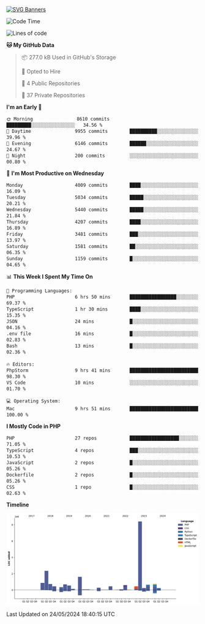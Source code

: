 [![SVG Banners](https://svg-banners.vercel.app/api?type=glitch&text1=Gere_Lajos%F0%9F%92%BB&width=800&height=400)](https://github.com/Akshay090/svg-banners)

<!--START_SECTION:waka-->
![Code Time](http://img.shields.io/badge/Code%20Time-1%2C649%20hrs%2025%20mins-blue)

![Lines of code](https://img.shields.io/badge/From%20Hello%20World%20I%27ve%20Written-19.7%20million%20lines%20of%20code-blue)

**🐱 My GitHub Data** 

> 📦 277.0 kB Used in GitHub's Storage 
 > 
> 💼 Opted to Hire
 > 
> 📜 4 Public Repositories 
 > 
> 🔑 37 Private Repositories 
 > 
**I'm an Early 🐤** 

```text
🌞 Morning                8610 commits        █████████░░░░░░░░░░░░░░░░   34.56 % 
🌆 Daytime                9955 commits        ██████████░░░░░░░░░░░░░░░   39.96 % 
🌃 Evening                6146 commits        ██████░░░░░░░░░░░░░░░░░░░   24.67 % 
🌙 Night                  200 commits         ░░░░░░░░░░░░░░░░░░░░░░░░░   00.80 % 
```
📅 **I'm Most Productive on Wednesday** 

```text
Monday                   4009 commits        ████░░░░░░░░░░░░░░░░░░░░░   16.09 % 
Tuesday                  5034 commits        █████░░░░░░░░░░░░░░░░░░░░   20.21 % 
Wednesday                5440 commits        █████░░░░░░░░░░░░░░░░░░░░   21.84 % 
Thursday                 4207 commits        ████░░░░░░░░░░░░░░░░░░░░░   16.89 % 
Friday                   3481 commits        ███░░░░░░░░░░░░░░░░░░░░░░   13.97 % 
Saturday                 1581 commits        ██░░░░░░░░░░░░░░░░░░░░░░░   06.35 % 
Sunday                   1159 commits        █░░░░░░░░░░░░░░░░░░░░░░░░   04.65 % 
```


📊 **This Week I Spent My Time On** 

```text
💬 Programming Languages: 
PHP                      6 hrs 50 mins       █████████████████░░░░░░░░   69.37 % 
TypeScript               1 hr 30 mins        ████░░░░░░░░░░░░░░░░░░░░░   15.35 % 
JSON                     24 mins             █░░░░░░░░░░░░░░░░░░░░░░░░   04.16 % 
.env file                16 mins             █░░░░░░░░░░░░░░░░░░░░░░░░   02.83 % 
Bash                     13 mins             █░░░░░░░░░░░░░░░░░░░░░░░░   02.36 % 

🔥 Editors: 
PhpStorm                 9 hrs 41 mins       █████████████████████████   98.30 % 
VS Code                  10 mins             ░░░░░░░░░░░░░░░░░░░░░░░░░   01.70 % 

💻 Operating System: 
Mac                      9 hrs 51 mins       █████████████████████████   100.00 % 
```

**I Mostly Code in PHP** 

```text
PHP                      27 repos            ██████████████████░░░░░░░   71.05 % 
TypeScript               4 repos             ███░░░░░░░░░░░░░░░░░░░░░░   10.53 % 
JavaScript               2 repos             █░░░░░░░░░░░░░░░░░░░░░░░░   05.26 % 
Dockerfile               2 repos             █░░░░░░░░░░░░░░░░░░░░░░░░   05.26 % 
CSS                      1 repo              █░░░░░░░░░░░░░░░░░░░░░░░░   02.63 % 
```



**Timeline**

![Lines of Code chart](https://raw.githubusercontent.com/gere-lajos/gere-lajos/main/assets/bar_graph.png)


 Last Updated on 24/05/2024 18:40:15 UTC
<!--END_SECTION:waka-->
